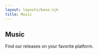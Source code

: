 ```yaml
---
layout: layouts/base.njk
title: Music
---
```


## Music
Find our releases on your favorite platform.
